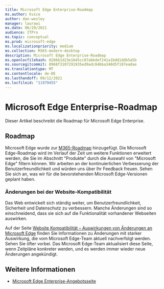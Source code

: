 ```yaml
---
title: Microsoft Edge Enterprise-Roadmap
ms.author: kvice
author: dan-wesley
manager: laurawi
ms.date: 06/29/2021
audience: ITPro
ms.topic: conceptual
ms.prod: microsoft-edge
ms.localizationpriority: medium
ms.collection: M365-modern-desktop
description: Microsoft Edge Enterprise-Roadmap
ms.openlocfilehash: 0286b1d23e1645cc87abbdef241a1bdd1ddb5a5b
ms.sourcegitcommit: 8968f3107291935ed9adc84bba348d5f187eadae
ms.translationtype: MT
ms.contentlocale: de-DE
ms.lasthandoff: 09/12/2021
ms.locfileid: "11979455"
---
```

# <a name="microsoft-edge-enterprise-roadmap"></a>Microsoft Edge Enterprise-Roadmap

Dieser Artikel beschreibt die Roadmap für Microsoft Edge Enterprise.

## <a name="roadmap"></a>Roadmap

Microsoft Edge wurde zur [M365-Roadmap](https://www.microsoft.com/microsoft-365/roadmap?filters=&searchterms=Microsoft%2CEdge) hinzugefügt. Die Microsoft Edge-Roadmap wird im Verlauf der Zeit um weitere Funktionen erweitert werden, die Sie im Abschnitt "Produkte" durch die Auswahl von "Microsoft Edge" filtern können. Wir arbeiten an der kontinuierlichen Verbesserung der Benutzerfreundlichkeit und würden uns über Ihr Feedback freuen. Sehen Sie sich an, was wir für die bevorstehenden Microsoft Edge-Versionen geplant haben. 

### <a name="site-compatibility-changes"></a>Änderungen bei der Website-Kompatibilität

Das Web entwickelt sich ständig weiter, um Benutzerfreundlichkeit, Sicherheit und Datenschutz zu verbessern. Manche Änderungen sind so einschneidend, dass sie sich auf die Funktionalität vorhandener Webseiten auswirken.

Auf der Seite [Website Kompatibilität – Auswirkungen von Änderungen an Microsoft Edge](/microsoft-edge/web-platform/site-impacting-changes) finden Sie Informationen zu Änderungen mit starker Auswirkung, die vom Microsoft Edge-Team aktuell nachverfolgt werden. Sehen Sie öfter vorbei. Das Microsoft Edge-Team aktualisiert diese Seite, wenn Zeitpläne konkreter werden, und es werden immer wieder neue Änderungen angekündigt.

## <a name="see-also"></a>Weitere Informationen

- [Microsoft Edge Enterprise-Angebotsseite](https://aka.ms/EdgeEnterprise)